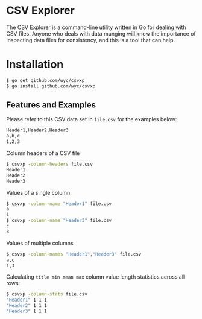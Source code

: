 CSV Explorer
============

The CSV Explorer is a command-line utility written in Go for dealing with CSV
files. Anyone who deals with data munging will know the importance of
inspecting data files for consistency, and this is a tool that can help.

# Installation
```bash
$ go get github.com/wyc/csvxp
$ go install github.com/wyc/csvxp
```

## Features and Examples

Please refer to this CSV data set in `file.csv` for the examples below:
```bash
Header1,Header2,Header3
a,b,c
1,2,3
```

Column headers of a CSV file
```bash
$ csvxp -column-headers file.csv
Header1
Header2
Header3
```

Values of a single column
```bash
$ csvxp -column-name "Header1" file.csv
a
1
$ csvxp -column-name "Header3" file.csv
c
3
```

Values of multiple columns
```bash
$ csvxp -column-names "Header1","Header3" file.csv
a,c
1,3
```

Calculating `title min mean max` column value length statistics across all rows:
```bash
$ csvxp -column-stats file.csv
"Header1" 1 1 1
"Header2" 1 1 1
"Header3" 1 1 1
```

